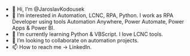 - 👋 Hi, I’m @JaroslavKodousek
- 👀 I’m interested in Automation, LCNC, RPA, Python. I work as RPA Developer using tools Automation Anywhere, Power Automate, Power Apps & Power BI.
- 🌱 I’m currently learning Python & VBScript. I love LCNC tools.
- 💞️ I’m looking to collaborate on automation projects.
- 📫 How to reach me -> LinkedIn.

<!---
JaroslavKodousek/JaroslavKodousek is a ✨ special ✨ repository because its `README.md` (this file) appears on your GitHub profile.
You can click the Preview link to take a look at your changes.
--->
